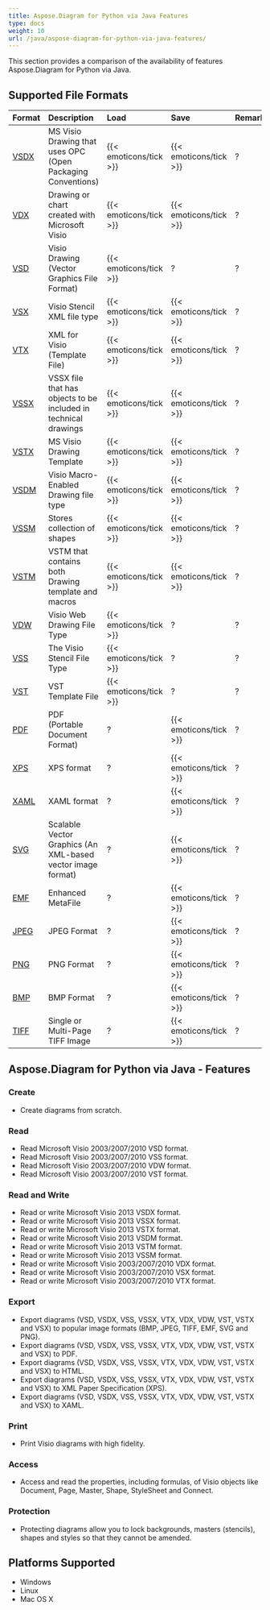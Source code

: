 ```yaml
---
title: Aspose.Diagram for Python via Java Features
type: docs
weight: 10
url: /java/aspose-diagram-for-python-via-java-features/
---
```


This section provides a comparison of the availability of features Aspose.Diagram for Python via Java.
## **Supported File Formats**

|**Format**|**Description**|**Load**|**Save**|**Remarks**|
| :- | :- | :- | :- | :- |
|[VSDX](https://docs.fileformat.com/visio/vsdx/)|MS Visio Drawing that uses OPC (Open Packaging Conventions)|{{< emoticons/tick >}}|{{< emoticons/tick >}}|?|
|[VDX](https://docs.fileformat.com/visio/vdx/)|Drawing or chart created with Microsoft Visio|{{< emoticons/tick >}}|{{< emoticons/tick >}}|?|
|[VSD](https://docs.fileformat.com/visio/vsd/)|Visio Drawing (Vector Graphics File Format)|{{< emoticons/tick >}}|?|?|
|[VSX](https://docs.fileformat.com/visio/vsx/)|Visio Stencil XML file type|{{< emoticons/tick >}}|{{< emoticons/tick >}}|?|
|[VTX](https://docs.fileformat.com/visio/vtx/)|XML for Visio (Template File)|{{< emoticons/tick >}}|{{< emoticons/tick >}}|?|
|[VSSX](https://docs.fileformat.com/visio/vssx/)|VSSX file that has objects to be included in technical drawings|{{< emoticons/tick >}}|{{< emoticons/tick >}}|?|
|[VSTX](https://docs.fileformat.com/visio/vstx/)|MS Visio Drawing Template|{{< emoticons/tick >}}|{{< emoticons/tick >}}|?|
|[VSDM](https://docs.fileformat.com/visio/vsdm/)|Visio Macro-Enabled Drawing file type|{{< emoticons/tick >}}|{{< emoticons/tick >}}|?|
|[VSSM](https://docs.fileformat.com/visio/vssm/)|Stores collection of shapes|{{< emoticons/tick >}}|{{< emoticons/tick >}}|?|
|[VSTM](https://docs.fileformat.com/visio/vstm/)|VSTM that contains both Drawing template and macros|{{< emoticons/tick >}}|{{< emoticons/tick >}}|?|
|[VDW](https://docs.fileformat.com/visio/vdw/)|Visio Web Drawing File Type|{{< emoticons/tick >}}|?|?|
|[VSS](https://docs.fileformat.com/visio/vss/)|The Visio Stencil File Type|{{< emoticons/tick >}}|?|?|
|[VST](https://docs.fileformat.com/visio/vst/)|VST Template File|{{< emoticons/tick >}}|?|?|
|[PDF](https://docs.fileformat.com/pdf/)|PDF (Portable Document Format)|?|{{< emoticons/tick >}}|?|
|[XPS](https://docs.fileformat.com/page-description-language/xps/)|XPS format|?|{{< emoticons/tick >}}|?|
|[XAML](https://docs.fileformat.com/web/xaml/)|XAML format|?|{{< emoticons/tick >}}|?|
|[SVG](https://docs.fileformat.com/specification/page-description-language/svg/)|Scalable Vector Graphics (An XML-based vector image format)|?|{{< emoticons/tick >}}|?|
|[EMF](https://docs.fileformat.com/image/emf/)|Enhanced MetaFile|?|{{< emoticons/tick >}}|?|
|[JPEG](https://docs.fileformat.com/image/jpeg/)|JPEG Format|?|{{< emoticons/tick >}}|?|
|[PNG](https://docs.fileformat.com/image/png/)|PNG Format|?|{{< emoticons/tick >}}|?|
|[BMP](https://docs.fileformat.com/image/bmp/)|BMP Format|?|{{< emoticons/tick >}}|?|
|[TIFF](https://docs.fileformat.com/image/tiff/)|Single or Multi-Page TIFF Image|?|{{< emoticons/tick >}}|?|
## **Aspose.Diagram for Python via Java - Features**
### **Create**
- Create diagrams from scratch.
### **Read**
- Read Microsoft Visio 2003/2007/2010 VSD format.
- Read Microsoft Visio 2003/2007/2010 VSS format.
- Read Microsoft Visio 2003/2007/2010 VDW format.
- Read Microsoft Visio 2003/2007/2010 VST format.
### **Read and Write**
- Read or write Microsoft Visio 2013 VSDX format.
- Read or write Microsoft Visio 2013 VSSX format.
- Read or write Microsoft Visio 2013 VSTX format.
- Read or write Microsoft Visio 2013 VSDM format.
- Read or write Microsoft Visio 2013 VSTM format.
- Read or write Microsoft Visio 2013 VSSM format.
- Read or write Microsoft Visio 2003/2007/2010 VDX format.
- Read or write Microsoft Visio 2003/2007/2010 VSX format.
- Read or write Microsoft Visio 2003/2007/2010 VTX format.
### **Export**
- Export diagrams (VSD, VSDX, VSS, VSSX, VTX, VDX, VDW, VST, VSTX and VSX) to popular image formats (BMP, JPEG, TIFF, EMF, SVG and PNG).
- Export diagrams (VSD, VSDX, VSS, VSSX, VTX, VDX, VDW, VST, VSTX and VSX) to PDF.
- Export diagrams (VSD, VSDX, VSS, VSSX, VTX, VDX, VDW, VST, VSTX and VSX) to HTML.
- Export diagrams (VSD, VSDX, VSS, VSSX, VTX, VDX, VDW, VST, VSTX and VSX) to XML Paper Specification (XPS).
- Export diagrams (VSD, VSDX, VSS, VSSX, VTX, VDX, VDW, VST, VSTX and VSX) to XAML.
### **Print**
- Print Visio diagrams with high fidelity.
### **Access**
- Access and read the properties, including formulas, of Visio objects like Document, Page, Master, Shape, StyleSheet and Connect.
### **Protection**
- Protecting diagrams allow you to lock backgrounds, masters (stencils), shapes and styles so that they cannot be amended.
## **Platforms Supported**
- Windows
- Linux
- Mac OS X
